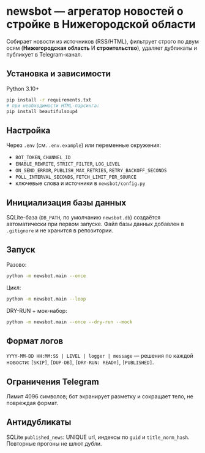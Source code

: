# newsbot — агрегатор новостей о стройке в Нижегородской области

Собирает новости из источников (RSS/HTML), фильтрует строго по двум осям (**Нижегородская область** И **строительство**), удаляет дубликаты и публикует в Telegram-канал.

## Установка и зависимости
Python 3.10+
```bash
pip install -r requirements.txt
# при необходимости HTML-парсинга:
pip install beautifulsoup4
```

## Настройка
Через `.env` (см. `.env.example`) или переменные окружения:
- `BOT_TOKEN`, `CHANNEL_ID`
- `ENABLE_REWRITE`, `STRICT_FILTER`, `LOG_LEVEL`
- `ON_SEND_ERROR`, `PUBLISH_MAX_RETRIES`, `RETRY_BACKOFF_SECONDS`
- `POLL_INTERVAL_SECONDS`, `FETCH_LIMIT_PER_SOURCE`
- ключевые слова и источники в `newsbot/config.py`

## Инициализация базы данных
SQLite-база (`DB_PATH`, по умолчанию `newsbot.db`) создаётся автоматически при первом запуске.
Файл базы данных добавлен в `.gitignore` и не хранится в репозитории.

## Запуск
Разово:
```bash
python -m newsbot.main --once
```
Цикл:
```bash
python -m newsbot.main --loop
```
DRY-RUN + мок-набор:
```bash
python -m newsbot.main --once --dry-run --mock
```

## Формат логов
`YYYY-MM-DD HH:MM:SS | LEVEL | logger | message` — решения по каждой новости: `[SKIP]`, `[DUP-DB]`, `[DRY-RUN: READY]`, `[PUBLISHED]`.

## Ограничения Telegram
Лимит 4096 символов; бот экранирует разметку и сокращает тело, не повреждая формат.

## Антидубликаты
SQLite `published_news`: UNIQUE url, индексы по `guid` и `title_norm_hash`. Повторные прогоны не шлют дубли.
